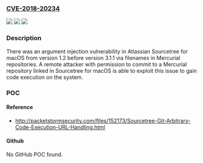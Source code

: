 ### [CVE-2018-20234](https://cve.mitre.org/cgi-bin/cvename.cgi?name=CVE-2018-20234)
![](https://img.shields.io/static/v1?label=Product&message=Sourcetree%20for%20macOS&color=blue)
![](https://img.shields.io/static/v1?label=Version&message=%3E%3D%201.2%20&color=brighgreen)
![](https://img.shields.io/static/v1?label=Vulnerability&message=Argument%20Injection&color=brighgreen)

### Description

There was an argument injection vulnerability in Atlassian Sourcetree for macOS from version 1.2 before version 3.1.1 via filenames in Mercurial repositories. A remote attacker with permission to commit to a Mercurial repository linked in Sourcetree for macOS is able to exploit this issue to gain code execution on the system.

### POC

#### Reference
- http://packetstormsecurity.com/files/152173/Sourcetree-Git-Arbitrary-Code-Execution-URL-Handling.html

#### Github
No GitHub POC found.

